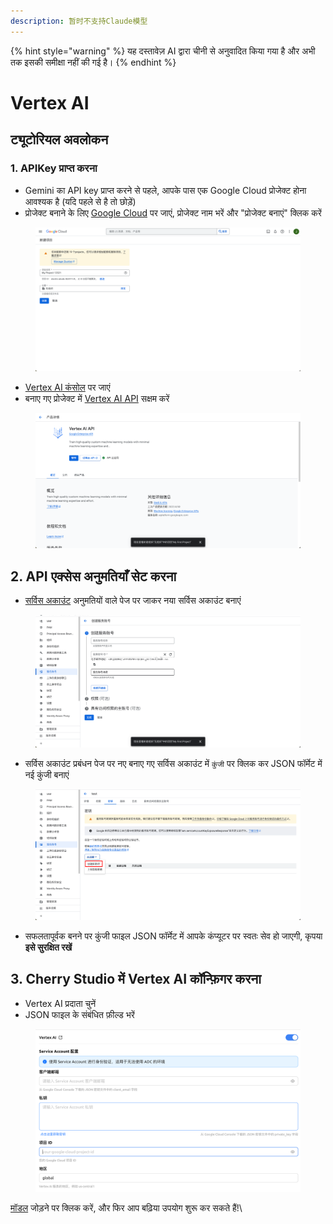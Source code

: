 ```yaml
---
description: 暂时不支持Claude模型
---
```


{% hint style="warning" %}
यह दस्तावेज़ AI द्वारा चीनी से अनुवादित किया गया है और अभी तक इसकी समीक्षा नहीं की गई है।
{% endhint %}

# Vertex AI

## ट्यूटोरियल अवलोकन

### 1. APIKey प्राप्त करना

* Gemini का API key प्राप्त करने से पहले, आपके पास एक Google Cloud प्रोजेक्ट होना आवश्यक है (यदि पहले से है तो छोड़ें)
* प्रोजेक्ट बनाने के लिए [Google Cloud](https://console.cloud.google.com/projectcreate) पर जाएं, प्रोजेक्ट नाम भरें और "प्रोजेक्ट बनाएं" क्लिक करें

<figure><img src="../../.gitbook/assets/image (1).png" alt=""><figcaption></figcaption></figure>

* [Vertex AI कंसोल](https://console.cloud.google.com/vertex-ai) पर जाएं
* बनाए गए प्रोजेक्ट में [Vertex AI API](ttps://console.cloud.google.com/apis/library/aiplatform.googleapis.com?inv=1\&invt=Ab0iBA) सक्षम करें

<figure><img src="../../.gitbook/assets/image (78).png" alt=""><figcaption></figcaption></figure>

## 2. API एक्सेस अनुमतियाँ सेट करना

* [सर्विस अकाउंट](https://console.cloud.google.com/iam-admin/serviceaccounts) अनुमतियों वाले पेज पर जाकर नया सर्विस अकाउंट बनाएं

<figure><img src="../../.gitbook/assets/image (79).png" alt=""><figcaption></figcaption></figure>

* सर्विस अकाउंट प्रबंधन पेज पर नए बनाए गए सर्विस अकाउंट में `कुंजी` पर क्लिक कर JSON फॉर्मेट में नई कुंजी बनाएं

<figure><img src="../../.gitbook/assets/image (80).png" alt=""><figcaption></figcaption></figure>

* सफलतापूर्वक बनने पर कुंजी फाइल JSON फॉर्मेट में आपके कंप्यूटर पर स्वतः सेव हो जाएगी, कृपया **इसे सुरक्षित रखें**

## 3. Cherry Studio में Vertex AI कॉन्फ़िगर करना

* Vertex AI प्रदाता चुनें
* JSON फाइल के संबंधित फ़ील्ड भरें

<figure><img src="../../.gitbook/assets/image (81).png" alt=""><figcaption></figcaption></figure>

[मॉडल](https://console.cloud.google.com/vertex-ai/model-garden) जोड़ने पर क्लिक करें, और फिर आप बढ़िया उपयोग शुरू कर सकते हैं!\